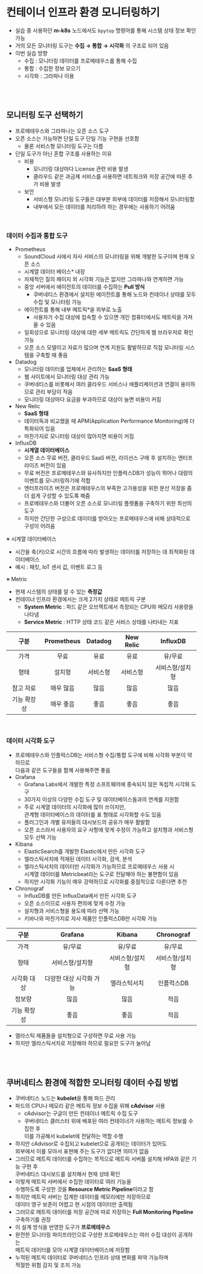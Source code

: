 # 컨테이너 인프라 환경 모니터링하기

- 실습 중 사용하던 **m-k8s** 노드에서도 `bpytop` 명령어를 통해 시스템 상태 정보 확인 가능
- 거의 모든 모니터링 도구는 **수집 → 통합 → 시각화** 의 구조로 되어 있음
- 이번 실습 방향
  - 수집 : 모니터링 데이터를 프로메테우스를 통해 수집
  - 통합 : 수집한 정보 모으기
  - 시각화 : 그라파나 이용

<br>
<br>

## 모니터링 도구 선택하기

- 프로메테우스와 그라파나는 오픈 소스 도구
- 오픈 소스는 가능하면 단일 도구 단일 기능 구현을 선호함
  - 물론 서비스형 모니터링 도구는 다름
- 단일 도구가 아닌 혼합 구조를 사용하는 이유
  - 비용
    - 모니터링 대상마다 License 관련 비용 발생
    - 클라우드 같은 과금제 서비스를 사용하면 네트워크와 저장 공간에 따른 추가 비용 발생
  - 보안
    - 서비스형 모니터링 도구들은 대부분 외부에 데이터를 저장해서 모니터링함
    - 내부에서 모든 데이터를 처리하려 하는 경우에는 사용하기 어려움

<br>

### 데이터 수집과 통합 도구

- Prometheus
  - SoundCloud 사에서 자사 서비스의 모니터링을 위해 개발한 도구이며 현재 오픈 소스
  - 시계열 데이터 베이스\* 내장
  - 자체적인 질의 페이지 외 시각화 기능은 없지만 그라파나와 연계하면 가능
  - 중앙 서버에서 에이전트의 데이터를 수집하는 **Pull 방식**
    - 쿠버네티스 환경에서 설치된 에이전트를 통해 노드와 컨테이너 상태를 모두 수집 및 모니터링 가능
  - 에이전트를 통해 내부 메트릭\*을 외부로 노출
    - 사용자가 수집 대상에 접속할 수 있으면 개인 컴퓨터에서도 메트릭을 가져올 수 있음
  - 일회성으로 모니터링 대상에 대한 세부 메트릭도 간단하게 웹 브라우저로 확인 가능
  - 오픈 소스 모델이고 자료가 많으며 연계 지원도 활발하므로 직접 모니터링 시스템을 구축할 때 좋음
- Datadog
  - 모니터링 데이터를 업체에서 관리하는 **SaaS 형태**
  - 웹 사이트에서 모니터링 대상 관리 가능
  - 쿠버네티스를 비롯해서 여러 클라우드 서비스나 애플리케이션과 연결이 용이하므로 관리 부담이 적음
  - 모니터링 대상마다 요금을 부과하므로 대상이 늘면 비용이 커짐
- New Relic
  - **SaaS 형태**
  - 데이터독과 비교했을 때 APM(Application Performance Monitoring)에 더 특화되어 있음
  - 마찬가지로 모니터링 대상이 많아지면 비용이 커짐
- InfluxDB
  - **시계열 데이터베이스**
  - 오픈 소스 무료 버전, 클라우드 SaaS 버전, 라이선스 구매 후 설치하는 엔터프라이즈 버전이 있음
  - 무료 버전은 프로메테우스와 유사하지만 인플럭스DB가 성능이 뛰어나 대량의 이벤트를 모니터링하기에 적합
  - 엔터프라이즈 버전은 프로메테우스의 부족한 고가용성을 위한 분산 저장을 좀 더 쉽게 구성할 수 있도록 해줌
  - 프로메테우스와 더불어 오픈 소스로 모니터링 플랫폼을 구축하기 위한 최선의 도구
  - 하지만 간단한 구성으로 데이터를 받아오는 프로메테우스에 비해 상대적으로 구성이 어려움

※ 시계열 데이터베이스

- 시간을 축(키)으로 시간의 흐름에 따라 발생하는 데이터를 저장하는 데 최적화된 데이터베이스
- 예시 : 패킷, IoT 센서 값, 이벤트 로그 등

※ Metric

- 현재 시스템의 상태를 알 수 있는 **측정값**
- 컨테이너 인프라 환경에서는 크게 2가지 상태로 메트릭 구분
  - **System Metric** : 파드 같은 오브젝트에서 측정되는 CPU와 메모리 사용량을 나타냄
  - **Service Metric** : HTTP 상태 코드 같은 서비스 상태를 나타내는 지표

|    구분     | Prometheus | Datadog  | New Relic |    InfluxDB     |
| :---------: | :--------: | :------: | :-------: | :-------------: |
|    가격     |    무료    |   유료   |   유료    |     유/무료     |
|    형태     |   설치형   | 서비스형 | 서비스형  | 서비스형/설치형 |
|  참고 자료  | 매우 많음  |   많음   |   많음    |      많음       |
| 기능 확장성 | 매우 좋음  |   좋음   |   좋음    |      좋음       |

<br>

### 데이터 시각화 도구

- 프로메테우스와 인플럭스DB는 서비스형 수집/통합 도구에 비해 시각화 부분이 약하므로<br>다음과 같은 도구들을 함께 사용해주면 좋음
- Grafana
  - Grafana Labs에서 개발한 특정 소프트웨어에 종속되지 않은 독립적 시각화 도구
  - 30가지 이상의 다양한 수집 도구 및 데이터베이스들과의 연계를 지원함
  - 주로 시계열 데이터의 시각화에 많이 쓰이지만,<br>관계형 데이터베이스의 데이터를 표 형태로 시각화할 수도 있음
  - 플러그인과 개별 유저들의 대시보드의 공유가 매우 활발함
  - 오픈 소스라서 사용자의 요구 사항에 맞게 수정이 가능하고 설치형과 서비스형 모두 선택 가능
- Kibana
  - ElasticSearch를 개발한 Elastic에서 만든 시각화 도구
  - 엘라스틱서치에 적재된 데이터 시각화, 검색, 분석
  - 엘라스틱서치의 데이터만 시각화가 가능하므로 프로메테우스 사용 시<br>시계열 데이터를 Metricbeat라는 도구로 전달해야 하는 불편함이 있음
  - 하지만 시각화 기능이 매우 강력하므로 시각화를 중점적으로 다룬다면 추천
- Chronograf
  - InfluxDB를 만든 InfluxData에서 만든 시각화 도구
  - 오픈 소스이므로 사용자 편의에 맞게 수정 가능
  - 설치형과 서비스형을 용도에 따라 선택 가능
  - 키바나와 마찬가지로 자사 제품인 인플럭스DB만 시각화 가능

|    구분     |         Grafana         |     Kibana      |   Chronograf    |
| :---------: | :---------------------: | :-------------: | :-------------: |
|    가격     |         유/무료         |     유/무료     |     유/무료     |
|    형태     |     서비스형/설치형     | 서비스형/설치형 | 서비스형/설치형 |
| 시각화 대상 | 다양한 대상 시각화 가능 |  엘라스틱서치   |   인플럭스DB    |
|   정보량    |          많음           |      많음       |      적음       |
| 기능 확장성 |          좋음           |      좋음       |      적음       |

- 엘라스틱 제품들을 설치형으로 구성하면 무료 사용 가능
- 하지만 엘라스틱서치로 저장해야 하므로 필요한 도구가 늘어남

<br>
<br>

## 쿠버네티스 환경에 적합한 모니터링 데이터 수집 방법

- 쿠버네티스 노드는 **kubelet**을 통해 파드 관리
- 파드의 CPU나 메모리 같은 메트릭 정보 수집을 위해 **cAdvisor** 사용
  - cAdvisor는 구글이 만든 컨테이너 메트릭 수집 도구
  - 쿠버네티스 클러스터 위에 배포된 여러 컨테이너가 사용하는 메트릭 정보를 수집한 후<br>이를 가공해서 kubelet에 전달하는 역할 수행
- 하지만 cAdvisor로 수집되고 kubelet으로 공개되는 데이터가 있어도<br>외부에서 이를 모아서 표현해 주는 도구가 없다면 의미가 없음
- 그러므로 메트릭 데이터를 수집하는 목적으로 메트릭 서버를 설치해 HPA와 같은 기능 구현 후<br>쿠버네티스 대시보드를 설치해서 현재 상태 확인
- 이렇게 메트릭 서버에서 수집한 데이터로 여러 기능을<br>수행하도록 구성한 것을 **Resource Metric Pipeline**이라고 함
- 하지만 메트릭 서버는 집계한 데이터를 메모리에만 저장하므로<br>데이터 영구 보존이 어렵고 현 시점의 데이터만 출력됨
- 그러므로 메트릭 데이터를 저장 공간에 따로 저장하는 **Full Monitoring Pipeline** 구축하기를 권장
- 이 설계 방식을 반영한 도구가 **프로메테우스**
- 완전한 모니터링 파이프라인으로 구성한 프로메테우스는 여러 수집 대상이 공개하는<br>메트릭 데이터를 모아 시계열 데이터베이스에 저장함
- 누적된 메트릭 데이터로 쿠버네티스 인프라 상태 변화를 파악 가능하며<br>적절한 위험 감지 및 조치 가능
